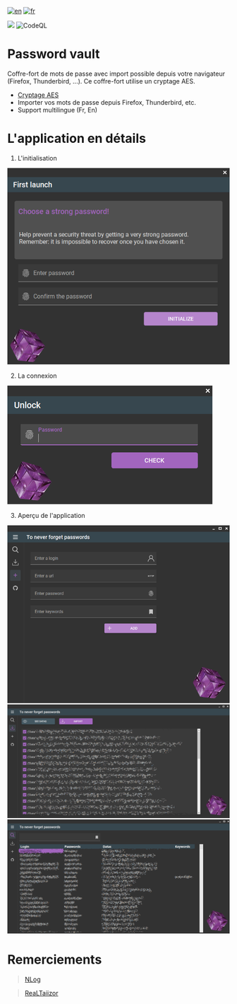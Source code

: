 [![en](https://img.shields.io/badge/lang-en-red.svg)](https://github.com/DevElkami/PasswordVault/blob/master/README.md)
[![fr](https://img.shields.io/badge/lang-fr-blue.svg)](https://github.com/DevElkami/PasswordVault/blob/master/README.fr-fr.md)

![](https://github.com/DevElkami/PasswordVault/actions/workflows/workflow.yml/badge.svg?branch=master)
![CodeQL](https://github.com/DevElkami/MesConges/actions/workflows/codeql.yml/badge.svg)

# Password vault
Coffre-fort de mots de passe avec import possible depuis votre navigateur (Firefox, Thunderbird, ...). Ce coffre-fort utilise un cryptage AES.

* [Cryptage AES](https://fr.wikipedia.org/wiki/Advanced_Encryption_Standard)
* Importer vos mots de passe depuis Firefox, Thunderbird, etc.
* Support multilingue (Fr, En)

# L'application en détails

1. L'initialisation

![](https://github.com/DevElkami/PasswordVault/blob/master/vault.png)

2. La connexion

![](https://github.com/DevElkami/PasswordVault/blob/master/vault-pwd.png)

3. Aperçu de l'application

![](https://github.com/DevElkami/PasswordVault/blob/master/vault-add.png)
![](https://github.com/DevElkami/PasswordVault/blob/master/vault-import.png)
![](https://github.com/DevElkami/PasswordVault/blob/master/vault-main.png)



# Remerciements

> [NLog](https://github.com/NLog)

> [ReaLTaiizor](https://github.com/Taiizor/ReaLTaiizor)
